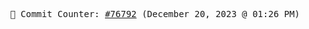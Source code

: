 <p align="center">
    <samp>
        📮 Commit Counter: <a href="https://github.com/Javascript-void0/Javascript-void0/commits/main">#76792</a> (December 20, 2023 @ 01:26 PM)
    </samp>
</p>
